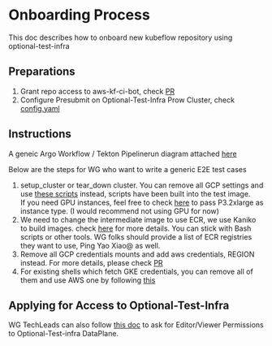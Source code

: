 # Onboarding Process

This doc describes how to onboard new kubeflow repository using optional-test-infra

## Preparations
1. Grant repo access to aws-kf-ci-bot, check [PR](https://github.com/kubeflow/internal-acls/pull/373)
2. Configure Presubmit on Optional-Test-Infra Prow Cluster, check [config.yaml](https://github.com/kubeflow/testing/blob/master/aws/User/clusters/kubeflow-shared-test-infra-poc/namespaces/prow/configmap/config.yaml#L119-L131)

## Instructions 
A geneic Argo Workflow / Tekton Pipelinerun diagram attached [here](https://github.com/kubeflow/testing/tree/master/aws/Picture/GenericArgoWorkflow.png)

Below are the steps for WG who want to write a generic E2E test cases

1. setup_cluster or tear_down cluster. You can remove all GCP settings and use [these scripts](https://github.com/kubeflow/testing/tree/master/images/aws-scripts) instead, scripts have been built into the test image.
   <br> If you need GPU instances, feel free to check [here](https://github.com/kubeflow/testing/blob/master/images/aws-scripts/create-eks-cluster.sh#L32) to pass P3.2xlarge as instance type. (I would recommend not using GPU for now)
2. We need to change the intermediate image to use ECR, we use Kaniko to build images. check [here](https://github.com/kubeflow/pytorch-operator/blob/master/test/workflows/components/workflows.libsonnet#L328-L340) for more details. You can stick with Bash scripts or other tools.
WG folks should provide a list of ECR registries they want to use, Ping Yao Xiao@ as well.
3. Remove all GCP credentials mounts and add aws credentials, REGION instead. For more details, please check [PR](https://github.com/kubeflow/pytorch-operator/pull/305/files#diff-d99e924ca9f84f28b6c4decf07cee8a86513c5852272b05512dca7081d3e9e75R194-R198)
4. For existing shells which fetch GKE credentials, you can remove all of them and use AWS one by following [this](https://github.com/kubeflow/pytorch-operator/pull/305/files#diff-d99e924ca9f84f28b6c4decf07cee8a86513c5852272b05512dca7081d3e9e75R158-R159)

## Applying for Access to Optional-Test-Infra
WG TechLeads can also follow [this doc](https://docs.google.com/document/d/1hrjIDO7UQ8l5uvADSxbiyM2GDfst1L7vyIKekrrdlwA/edit) to ask for Editor/Viewer Permissions to Optional-Test-infra DataPlane.


